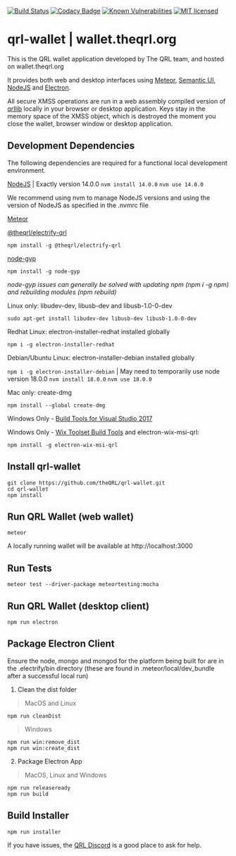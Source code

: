 [![Build Status](https://circleci.com/gh/theQRL/qrl-wallet.svg?style=shield&circle-token=:circle-token)](https://circleci.com/gh/theQRL/qrl-wallet)
[![Codacy Badge](https://api.codacy.com/project/badge/Grade/a91585507ea24454a43190dfb48d8c09)](https://www.codacy.com/app/qrl/qrl-wallet?utm_source=github.com&amp;utm_medium=referral&amp;utm_content=theQRL/qrl-wallet&amp;utm_campaign=Badge_Grade)
[![Known Vulnerabilities](https://snyk.io/test/github/theqrl/qrl-wallet/badge.svg)](https://snyk.io/test/github/theqrl/qrl-wallet)
[![MIT licensed](https://img.shields.io/badge/license-MIT-blue.svg)](https://raw.githubusercontent.com/theQRL/qrl-wallet/master/LICENSE)

# qrl-wallet | wallet.theqrl.org

This is the QRL wallet application developed by The QRL team, and hosted on wallet.theqrl.org

It provides both web and desktop interfaces using [Meteor](https://www.meteor.com/), [Semantic UI](https://semantic-ui.com/), [NodeJS](https://nodejs.org/en/) and [Electron](https://electronjs.org/).

All secure XMSS operations are run in a web assembly compiled version of [qrllib](https://github.com/theQRL/qrllib) locally in your browser or desktop application. Keys stay in the memory space of the XMSS object, which is destroyed the moment you close the wallet, browser window or desktop application.


## Development Dependencies

The following dependencies are required for a functional local development environment.

[NodeJS](https://nodejs.org/en/)  |  Exactly version 14.0.0 ``nvm install 14.0.0`` ``nvm use 14.0.0``

We recommend using nvm to manage NodeJS versions and using the version of NodeJS as specified in the .nvmrc file

[Meteor](https://www.meteor.com/install)

[@theqrl/electrify-qrl](https://www.npmjs.com/package/@theqrl/electrify-qrl)

	npm install -g @theqrl/electrify-qrl

[node-gyp](https://github.com/nodejs/node-gyp)

	npm install -g node-gyp

_node-gyp issues can generally be solved with updating npm (npm i -g npm) and rebuilding modules (npm rebuild)_

Linux only: libudev-dev, libusb-dev and libusb-1.0-0-dev

	sudo apt-get install libudev-dev libusb-dev libusb-1.0-0-dev

Redhat Linux: electron-installer-redhat installed globally

``npm i -g electron-installer-redhat``

Debian/Ubuntu Linux: electron-installer-debian installed globally

``npm i -g electron-installer-debian``  |  May need to temporarily use node version 18.0.0 ``nvm install 18.0.0`` ``nvm use 18.0.0``

Mac only: create-dmg

	npm install --global create-dmg

Windows Only - [Build Tools for Visual Studio 2017](https://www.visualstudio.com/downloads/#build-tools-for-visual-studio-2017)

Windows Only - [Wix Toolset Build Tools](http://wixtoolset.org/releases/) and electron-wix-msi-qrl:

	npm install -g electron-wix-msi-qrl


## Install qrl-wallet

	git clone https://github.com/theQRL/qrl-wallet.git
	cd qrl-wallet
	npm install

## Run QRL Wallet (web wallet)

	meteor

A locally running wallet will be available at http://localhost:3000

## Run Tests

	meteor test --driver-package meteortesting:mocha

## Run QRL Wallet (desktop client)

	npm run electron

## Package Electron Client

Ensure the node, mongo and mongod for the platform being built for are in the .electrify/bin directory (these are found in .meteor/local/dev_bundle after a successful local run)

1. Clean the dist folder

> MacOS and Linux

	npm run cleanDist

> Windows

	npm run win:remove_dist
	npm run win:create_dist

2. Package Electron App

> MacOS, Linux and Windows

	npm run releaseready
	npm run build

## Build Installer
	
	npm run installer

If you have issues, the [QRL Discord](https://discord.gg/jBT6BEp) is a good place to ask for help.
